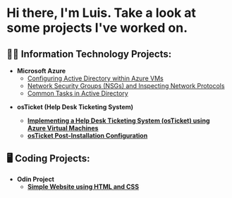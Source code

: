 <h1> Hi there, I'm Luis. Take a look at some projects I've worked on. </h1>

<h2>👨‍💻 Information Technology Projects:</h2>

- <b>Microsoft Azure</b>
  - [Configuring Active Directory within Azure VMs](https://github.com/loog4/configure-ad)
  - [Network Security Groups (NSGs) and Inspecting Network Protocols](https://github.com/loog4/azure-networking)
  - [Common Tasks in Active Directory](https://github.com/loog4/ad-tasks)
<!-- - <b>Pentesting</b> 
  - [Basic Pentesting Lab using Kali, Windows 10, and pfSense](https://github.com/loog4/pentest-lab) -->

- <b>osTicket (Help Desk Ticketing System)<b>
  - [Implementing a Help Desk Ticketing System (osTicket) using Azure Virtual Machines](https://github.com/loog4/osticket-preinstall)
  - [osTicket Post-Installation Configuration]()

<h2>🖥️ Coding Projects:</h2>

- <b>Odin Project</b>
  - [Simple Website using HTML and CSS](https://github.com/loog4/odin-recipes)


<!--
**loog4/loog4** is a ✨ _special_ ✨ repository because its `README.md` (this file) appears on your GitHub profile.

Here are some ideas to get you started:

- 🔭 I’m currently working on ...
- 🌱 I’m currently learning ...
- 👯 I’m looking to collaborate on ...
- 🤔 I’m looking for help with ...
- 💬 Ask me about ...
- 📫 How to reach me: ...
- 😄 Pronouns: ...
- ⚡ Fun fact: ...
-->
